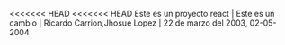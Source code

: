 <<<<<<< HEAD
<<<<<<< HEAD
Este es un proyecto react | Este es un cambio | Ricardo Carrion,Jhosue Lopez | 22 de marzo del 2003, 02-05-2004


